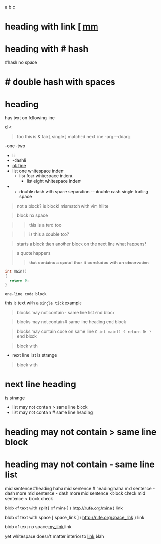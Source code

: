 a
b
c

# heading with link [ [mm](http://rufe.org/)
# heading with # hash
#hash no space
# # double hash with spaces
# heading
has text on following line

d
<
> foo
this is & fair
[ single
] matched next line
-arg
--ddarg

-one
-two

- li
- -dashli
- [ok fine][]
 - list one whitespace indent
    - list four whitespace indent
        - list eight whitespace indent
- - double dash with space separation
-- double dash single trailing space

 > not a block? is block! mismatch with vim hilite

>block no space


> > this is a turd too

>> is this a double too?

> starts a block
> then another block on the next line
what happens?

> a quote happens
> > that contains a quote!
> then it concludes with an observation

```C
int main()
{
  return 0;
}
```

``` one-line code block ```

this is text with a `single tick` example

> blocks may not contain - same line list
end block

> blocks may not contain # same line heading
end block

> blocks may contain code on same line ```C int main() { return 0; } ``` 
end block

> block with
- next line list
is strange

> block with
# next line heading
is strange

- list may not contain > same line block
- list may not contain # same line heading

# heading may not contain > same line block
# heading may not contain - same line list 

mid sentence #heading haha
mid sentence # heading haha
mid sentence -dash more
mid sentence - dash more
mid sentence <block check
mid sentence < block check

blob of text with split [ of mine ]
( http://rufe.org/mine ) link

blob of text with space [ space_link ] ( http://rufe.org/space_link ) link

blob of text no space [ my_link ]( http://rufe.org/my_link ) link

yet whitespace doesn't matter interior to [link](http://rufe.org/link) blah

[ok fine]: http://rufe.org

